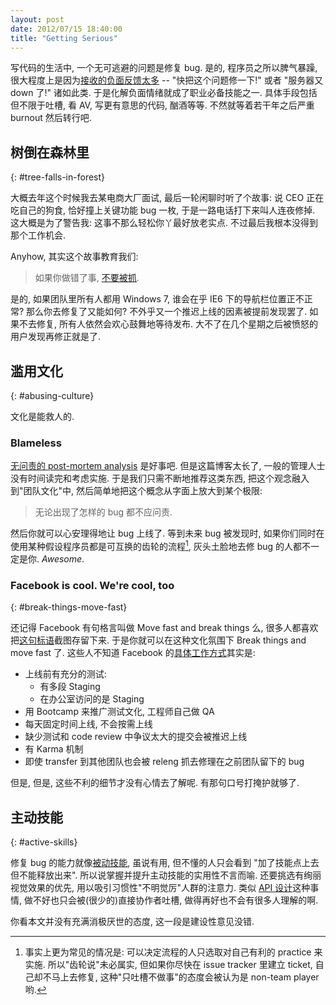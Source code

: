 ```yaml
---
layout: post
date: 2012/07/15 18:40:00
title: "Getting Serious"
---
```


写代码的生活中,
一个无可逃避的问题是修复 bug.
是的, 程序员之所以脾气暴躁,
很大程度上是因为[接收的负面反馈太多][why grumpy] --
"快把这个问题修一下!" 或者
"服务器又 down 了!"
诸如此类.
于是化解负面情绪就成了职业必备技能之一.
具体手段包括但不限于吐槽, 看 AV, 写更有意思的代码, 酗酒等等.
不然就等着若干年之后严重 burnout 然后转行吧.

## 树倒在森林里
{: #tree-falls-in-forest}

大概去年这个时候我去某电商大厂面试,
最后一轮闲聊时听了个故事:
说 CEO 正在吃自己的狗食,
恰好撞上关键功能 bug 一枚,
于是一路电话打下来叫人连夜修掉.
这大概是为了警告我:
这事不那么轻松你丫最好放老实点.
不过最后我根本没得到那个工作机会.

Anyhow, 其实这个故事教育我们:

> 如果你做错了事, [不要被抓][SP S14E01].

是的, 如果团队里所有人都用 Windows 7,
谁会在乎 IE6 下的导航栏位置正不正常?
那么你去修复了又能如何?
不外乎又一个推迟上线的因素被提前发现罢了.
如果不去修复,
所有人依然会欢心鼓舞地等待发布.
大不了在几个星期之后被愤怒的用户发现再修正就是了.

## 滥用文化
{: #abusing-culture}

文化是能救人的.

### Blameless

[无问责的 post-mortem analysis][esty blameless] 是好事吧.
但是这篇博客太长了,
一般的管理人士没有时间读完和考虑实施.
于是我们只需不断地推荐这类东西,
把这个观念融入到"团队文化"中,
然后简单地把这个概念从字面上放大到某个极限:

> 无论出现了怎样的 bug 都不应问责.

然后你就可以心安理得地让 bug 上线了.
等到未来 bug 被发现时,
如果你们同时在使用某种假设程序员都是可互换的齿轮的流程[^scrum],
灰头土脸地去修 bug 的人都不一定是你.
*Awesome*.

### Facebook is cool. We're cool, too
{: #break-things-move-fast}

还记得 Facebook 有句格言叫做 Move fast and break things 么,
很多人都喜欢把[这句标语][facebook moto]截图存留下来.
于是你就可以在这种文化氛围下 Break things and move fast 了.
这些人不知道 Facebook 的[具体工作方式][Facebook push]其实是:

* 上线前有充分的测试:
  - 有多段 Staging
  - 在办公室访问的是 Staging
* 用 Bootcamp 来推广测试文化, 工程师自己做 QA
* 每天固定时间上线, 不会按需上线
* 缺少测试和 code review 中争议太大的提交会被推迟上线
* 有 Karma 机制
* 即使 transfer 到其他团队也会被 releng 抓去修理在之前团队留下的 bug

但是, 但是, 这些不利的细节才没有心情去了解呢.
有那句口号打掩护就够了.

## 主动技能
{: #active-skills}

修复 bug 的能力就像[被动技能][cold mastery],
虽说有用,
但不懂的人只会看到
"加了技能点上去但不能释放出来".
所以说掌握并提升主动技能的实用性不言而喻.
还要挑选有绚丽视觉效果的优先,
用以吸引习惯性"不明觉厉"人群的注意力.
类似 [API 设计][api design]这种事情,
做不好也只会被(很少的)直接协作者吐槽,
做得再好也不会有很多人理解的啊.

你看本文并没有充满消极厌世的态度,
这一段是建设性意见没错.

[why grumpy]: http://www.nczonline.net/blog/2012/06/12/the-care-and-feeding-of-software-engineers-or-why-engineers-are-grumpy/
[SP S14E01]: http://v.pptv.com/show/1fe3NZ0Dc7EUkl4.html
[esty blameless]: http://codeascraft.etsy.com/2012/05/22/blameless-postmortems/
[Facebook push]: http://www.facebook.com/notes/facebook-engineering/release-engineering-and-push-karma-chuck-rossi/10150660826788920
[cold mastery]: http://classic.battle.net/diablo2exp/skills/sorceress-cold.shtml#coldmastery
[api design]: http://www.youtube.com/watch?v=aAb7hSCtvGw
[facebook moto]: http://media.tumblr.com/tumblr_lrlw2wXKHY1qzr07n.jpg

[^scrum]: 事实上更为常见的情况是: 可以决定流程的人只选取对自己有利的 practice 来实施. 所以"齿轮说"未必属实, 但如果你尽快在 issue tracker 里建立 ticket, 自己却不马上去修复, 这种"只吐槽不做事"的态度会被认为是 non-team player 哟.
